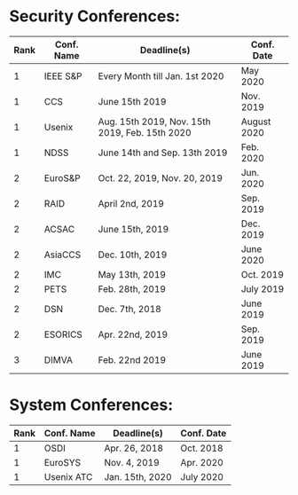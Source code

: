 # Security Conferences:


| Rank | Conf. Name | Deadline(s) | Conf. Date |
| --- | --- | --- | --- |
| 1 | IEEE S&P | Every Month till Jan. 1st 2020 | May 2020 |
| 1 | CCS | June 15th 2019 | Nov. 2019 |
| 1 | Usenix | Aug. 15th 2019, Nov. 15th 2019, Feb. 15th 2020 | August 2020 |
| 1 | NDSS | June 14th and Sep. 13th 2019 | Feb. 2020 |
| 2 | EuroS&P | Oct. 22, 2019, Nov. 20, 2019 | Jun. 2020 |
| 2 | RAID | April 2nd, 2019 | Sep. 2019 |
| 2 | ACSAC | June 15th, 2019 | Dec. 2019 |
| 2 | AsiaCCS | Dec. 10th, 2019 | June 2020 |
| 2 | IMC | May 13th, 2019 | Oct. 2019 |
| 2 | PETS | Feb. 28th, 2019 | July 2019 |
| 2 | DSN | Dec. 7th, 2018 | June 2019 |
| 2 | ESORICS | Apr. 22nd, 2019 | Sep. 2019 |
| 3 | DIMVA | Feb. 22nd 2019 | June 2019 |

# System Conferences:
| Rank | Conf. Name | Deadline(s) | Conf. Date |
| --- | --- | --- | --- |
| 1 | OSDI | Apr. 26, 2018 | Oct. 2018 |
| 1 | EuroSYS | Nov. 4, 2019 | Apr. 2020 |
| 1 | Usenix ATC | Jan. 15th, 2020 | July 2020 |
